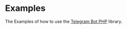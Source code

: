 # Examples

The Examples of how to use the [Telegram Bot PHP](https://github.com/telegram-bot-php/core) library.